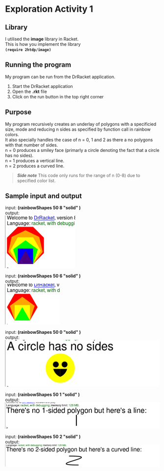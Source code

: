 # Exploration Activity 1


## Library
I utilised the **image** library in Racket.     
This is how you implement the library  
**`(require 2htdp/image)`**


## Running the program
My program can be run from the DrRacket application. 

  1. Start the DrRacket application 
  2. Open the **.rkt** file 
  3. Click on the run button in the top right corner
  
  
## Purpose
My program recursively creates an underlay of polygons with a specificied size, mode and reducing n sides as specified by function call in rainbow colors.   
It also specially handles the case of n = 0, 1 and 2 as there a no polygons with that number of sides.   
n = 0 produces a smiley face (primarly a circle denoting the fact that a circle has no sides).   
n = 1 produces a vertical line.    
n = 2 produces a curved line.    

> ***Side note*** This code only runs for the range of n (0-8) due to specified color list.


## Sample input and output
input: **(rainbowShapes 50 8 "solid" )**   
output:    
![Screenshot](Sample1.png)

input: **(rainbowShapes 50 6 "solid" )**  
output:   
![Screenshot](Sample2.png)

input: **(rainbowShapes 50 0 "solid" )**   
output:     
![Screenshot](Sample3.png)

input: **(rainbowShapes 50 1 "solid" )**   
output:    
![Screenshot](Sample4.png)

input: **(rainbowShapes 50 2 "solid" )**  
output:    
![Screenshot](Sample5.png)

